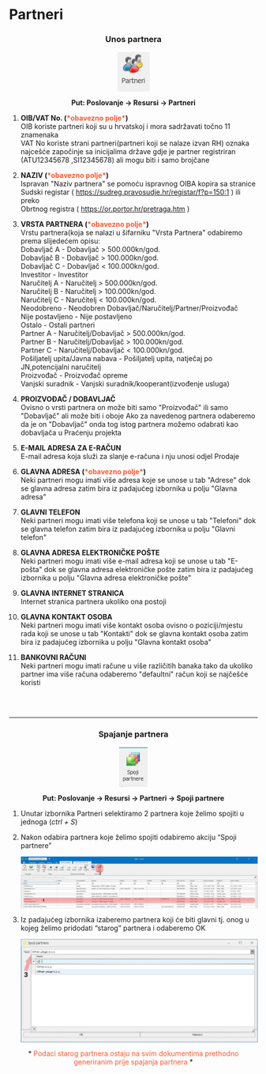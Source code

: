 
# Partneri

### <p align=center>**Unos partnera**

<img src="../images/partneri.jpg"
     alt="Partneri"
     style="display: block;
            margin-left: auto;
            margin-right: auto;" 
/>


**<p align=center>Put: Poslovanje → Resursi → Partneri**

1. **OIB/VAT No. (<span style="color: #ff5630">\*obavezno polje\*</span>)**     
OIB koriste partneri koji su u hrvatskoj i mora sadržavati točno 11 znamenaka  
VAT No koriste strani partneri(partneri koji se nalaze izvan RH) oznaka najcešće započinje sa inicijalima države gdje je partner registriran (ATU12345678 ,SI12345678) ali mogu biti i samo brojčane

2. **NAZIV (<span style="color: #ff5630">\*obavezno polje\*</span>)**   
Ispravan "Naziv partnera" se pomoću ispravnog OIBA kopira sa stranice  
Sudski registar ( https://sudreg.pravosudje.hr/registar/f?p=150:1 ) ili preko  
Obrtnog registra ( https://or.portor.hr/pretraga.htm )

3. **VRSTA PARTNERA (<span style="color: #ff5630">\*obavezno polje\*</span>)**  
Vrstu partnera(koja se nalazi u šifarniku "Vrsta Partnera" odabiremo prema slijedećem opisu:  
Dobavljač A - Dobavljač > 500.000kn/god.  
Dobavljač B - Dobavljač > 100.000kn/god.  
Dobavljač C - Dobavljač < 100.000kn/god.  
Investitor - Investitor  
Naručitelj A - Naručitelj > 500.000kn/god.  
Naručitelj B - Naručitelj > 100.000kn/god.  
Naručitelj C - Naručitelj < 100.000kn/god.  
Neodobreno - Neodobren Dobavljač/Naručitelj/Partner/Proizvođač  
Nije postavljeno - Nije postavljeno  
Ostalo - Ostali partneri  
Partner A - Naručitelj/Dobavljač > 500.000kn/god.  
Partner B - Naručitelj/Dobavljač > 100.000kn/god.  
Partner C - Naručitelj/Dobavljač < 100.000kn/god.  
Pošiljatelj upita/Javna nabava - Pošiljatelj upita, natječaj po JN,potencijalni naručitelj  
Proizvođač - Proizvođač opreme  
Vanjski suradnik - Vanjski suradnik/kooperant(izvođenje usluga)  

4. **PROIZVOĐAČ / DOBAVLJAČ**   
Ovisno o vrsti partnera on može biti samo "Proizvođač" ili samo "Dobavljač" ali može biti i oboje
Ako za navedenog partnera odaberemo da je on "Dobavljač" onda tog istog partnera možemo odabrati kao dobavljača u Praćenju projekta

5. **E-MAIL ADRESA ZA E-RAČUN**     
E-mail adresa koja služi za slanje e-računa i nju unosi odjel Prodaje

6. **GLAVNA ADRESA (<span style="color: #ff5630">\*obavezno polje\*</span>)**    
Neki partneri mogu imati više adresa koje se unose u tab "Adrese" dok se glavna adresa zatim bira iz padajućeg izbornika u polju "Glavna adresa"

7. **GLAVNI TELEFON**   
Neki partneri mogu imati više telefona koji se unose u tab "Telefoni" dok se glavna telefon zatim bira iz padajućeg izbornika u polju "Glavni telefon"

8. **GLAVNA ADRESA ELEKTRONIČKE POŠTE**     
Neki partneri mogu imati više e-mail adresa koji se unose u tab "E-pošta" dok se glavna adresa elektroničke pošte zatim bira iz padajućeg izbornika u polju "Glavna adresa elektroničke pošte"

9. **GLAVNA INTERNET STRANICA**     
Internet stranica partnera ukoliko ona postoji

10. **GLAVNA KONTAKT OSOBA**        
Neki partneri mogu imati više kontakt osoba ovisno o poziciji/mjestu rada koji se unose u tab "Kontakti" dok se glavna kontakt osoba zatim bira iz padajućeg izbornika u polju "Glavna kontakt osoba"

11. **BANKOVNI RAČUNI**     
Neki partneri mogu imati račune u više različitih banaka tako da ukoliko partner ima više računa odaberemo "defaultni" račun koji se najčešće koristi  

<br></br>
<hr>

### <p align=center>**Spajanje partnera**

<img src="../images/spojiPartnere.jpg"
     alt="Spoji partnere"
     style="display: block;
            margin-left: auto;
            margin-right: auto;" 
/>


**<p align=center>Put: Poslovanje → Resursi → Partneri → Spoji partnere**  

1. Unutar izbornika Partneri selektiramo 2 partnera koje želimo spojiti u jednoga (*ctrl + S*)

2. Nakon odabira partnera koje želimo spojiti odabiremo akciju “Spoji partnere”  

    <img src="../images/spojiPartnere1.png"
        alt="Spoji partnere"
        style="display: block;
                margin-left: auto;
                margin-right: auto;" 
    />

3. Iz padajućeg izbornika izaberemo partnera koji će biti glavni tj. onog u kojeg želimo pridodati “starog” partnera i odaberemo OK

    <img src="../images/spojiPartnere2.png"
        alt="Spoji partnere"
        style="display: block;
            margin-left: auto;
            margin-right: auto;" 
    />

<p align=center> * <span style="color:#ff5630">Podaci starog partnera ostaju na svim dokumentima prethodno generiranim prije spajanja partnera</span> *</p>


<br></br><br></br>